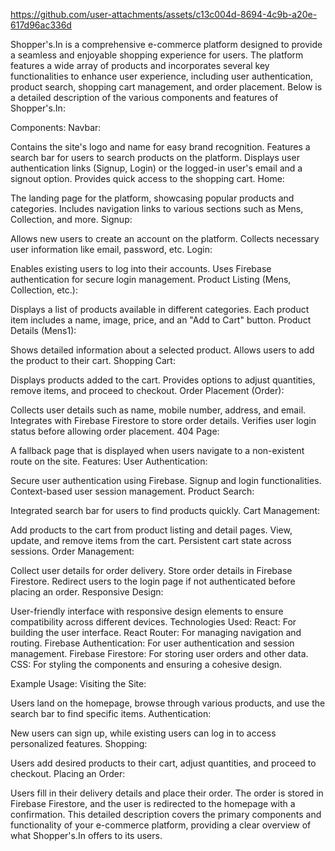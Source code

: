 


https://github.com/user-attachments/assets/c13c004d-8694-4c9b-a20e-617d96ac336d




Shopper's.In is a comprehensive e-commerce platform designed to provide a seamless and enjoyable shopping experience for users. The platform features a wide array of products and incorporates several key functionalities to enhance user experience, including user authentication, product search, shopping cart management, and order placement. Below is a detailed description of the various components and features of Shopper's.In:

Components:
Navbar:

Contains the site's logo and name for easy brand recognition.
Features a search bar for users to search products on the platform.
Displays user authentication links (Signup, Login) or the logged-in user's email and a signout option.
Provides quick access to the shopping cart.
Home:

The landing page for the platform, showcasing popular products and categories.
Includes navigation links to various sections such as Mens, Collection, and more.
Signup:

Allows new users to create an account on the platform.
Collects necessary user information like email, password, etc.
Login:

Enables existing users to log into their accounts.
Uses Firebase authentication for secure login management.
Product Listing (Mens, Collection, etc.):

Displays a list of products available in different categories.
Each product item includes a name, image, price, and an "Add to Cart" button.
Product Details (Mens1):

Shows detailed information about a selected product.
Allows users to add the product to their cart.
Shopping Cart:

Displays products added to the cart.
Provides options to adjust quantities, remove items, and proceed to checkout.
Order Placement (Order):

Collects user details such as name, mobile number, address, and email.
Integrates with Firebase Firestore to store order details.
Verifies user login status before allowing order placement.
404 Page:

A fallback page that is displayed when users navigate to a non-existent route on the site.
Features:
User Authentication:

Secure user authentication using Firebase.
Signup and login functionalities.
Context-based user session management.
Product Search:

Integrated search bar for users to find products quickly.
Cart Management:

Add products to the cart from product listing and detail pages.
View, update, and remove items from the cart.
Persistent cart state across sessions.
Order Management:

Collect user details for order delivery.
Store order details in Firebase Firestore.
Redirect users to the login page if not authenticated before placing an order.
Responsive Design:

User-friendly interface with responsive design elements to ensure compatibility across different devices.
Technologies Used:
React: For building the user interface.
React Router: For managing navigation and routing.
Firebase Authentication: For user authentication and session management.
Firebase Firestore: For storing user orders and other data.
CSS: For styling the components and ensuring a cohesive design.

Example Usage:
Visiting the Site:

Users land on the homepage, browse through various products, and use the search bar to find specific items.
Authentication:

New users can sign up, while existing users can log in to access personalized features.
Shopping:

Users add desired products to their cart, adjust quantities, and proceed to checkout.
Placing an Order:

Users fill in their delivery details and place their order. The order is stored in Firebase Firestore, and the user is redirected to the homepage with a confirmation.
This detailed description covers the primary components and functionality of your e-commerce platform, providing a clear overview of what Shopper's.In offers to its users.
